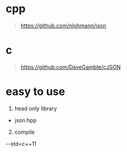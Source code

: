 # cpp

> https://github.com/nlohmann/json

# c

> https://github.com/DaveGamble/cJSON

# easy to use

1. head only library

* json.hpp

2. compile

--std=c++11